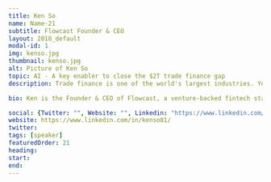 ```yaml
---
title: Ken So
name: Name-21
subtitle: Flowcast Founder & CEO
layout: 2018_default
modal-id: 1
img: kenso.jpg
thumbnail: kenso.jpg
alt: Picture of Ken So
topic: AI - A key enabler to close the $2T trade finance gap
description: Trade finance is one of the world's largest industries. Yet we are faced with $2T in financing gap due to the inability for SMEs having access to affordable finance. This is largely due to the existing bank credit underwriting approach which is very rigid and antiquated. Our AI/machine learning approach allows for both better credit decisions and the improved access to credit for many businesses. Our goal is to transform the trade finance industry.

bio: Ken is the Founder & CEO of Flowcast, a venture-backed fintech startup that is reinventing trade finance using AI. Prior to founding Flowcast, Ken has over 15 years of experience in investment banking, M&A, and engineering. He closed over $4B in M&A deals and strategic partnerships in his career. He has been in Silicon Valley all of his career, started out as a hardware engineer and became one of the inventors of the world's first 3D non-volatile memory chip. Ken holds over 11 patents. He received his MBA from UC Berkeley, Masters in EE from Univ of Illinois Urbana-Champaign, and Bachelor of EE from the University of Waterloo. 

social: {Twitter: "", Website: "", Linkedin: "https://www.linkedin.com/in/kenso01/" }
website: https://www.linkedin.com/in/kenso01/
twitter: 
tags: [speaker]
featuredOrder: 21
heading: 
start: 
end: 
---
```

